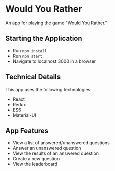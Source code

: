 # Would You Rather 

An app for playing the game "Would You Rather." 

## Starting the Application

* Run `npm install`
* Run `npm start`
* Navigate to localhost:3000 in a browser

## Technical Details

This app uses the following technologies:

* React
* Redux
* ES6
* Material-UI

## App Features

* View a list of answered/unanswered questions
* Answer an unanswered question
* View the results of an answered question
* Create a new question
* View the leaderboard
